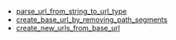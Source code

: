 - [parse_url_from_string_to_url_type](parse_url_from_string_to_url_type/README.md)
- [create_base_url_by_removing_path_segments](create_base_url_by_removing_path_segments/README.md)
- [create_new_urls_from_base_url](create_new_urls_from_base_url/README.md)
